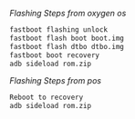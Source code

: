 
*Flashing Steps from oxygen os*
```bash
fastboot flashing unlock
fastboot flash boot boot.img
fastboot flash dtbo dtbo.img
fastboot boot recovery
adb sideload rom.zip
```
*Flashing Steps from pos*
```bash
Reboot to recovery
adb sideload rom.zip
```

